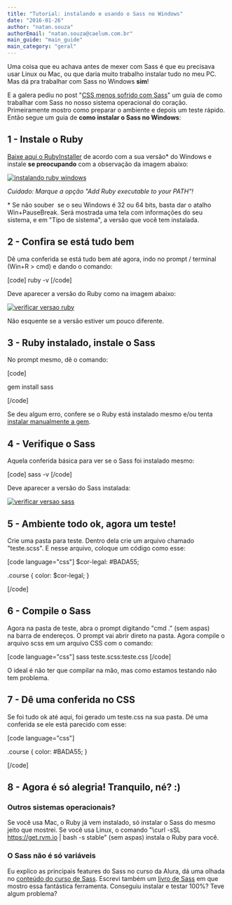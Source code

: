 ```yaml
---
title: "Tutorial: instalando e usando o Sass no Windows"
date: "2016-01-26"
author: "natan.souza"
authorEmail: "natan.souza@caelum.com.br"
main_guide: "main_guide"
main_category: "geral"
---
```


Uma coisa que eu achava antes de mexer com Sass é que eu precisava usar Linux ou Mac, ou que daria muito trabalho instalar tudo no meu PC. Mas dá pra trabalhar com Sass no Windows **sim**!

E a galera pediu no post "[CSS menos sofrido com Sass](https://blog.caelum.com.br/css-menos-sofrido-com-sass)" um guia de como trabalhar com Sass no nosso sistema operacional do coração. Primeiramente mostro como preparar o ambiente e depois um teste rápido. Então segue um guia de **como instalar o Sass no Windows**:

## 1 - Instale o Ruby

[Baixe aqui o RubyInstaller](http://rubyinstaller.org/downloads) de acordo com a sua versão\* do Windows e instale **se preocupando** com a observação da imagem abaixo:

[![instalando ruby windows](https://blog.caelum.com.br/wp-content/uploads/2016/01/instalacao-ruby-windows.jpg)](https://blog.caelum.com.br/wp-content/uploads/2016/01/instalacao-ruby-windows.jpg)

_Cuidado: Marque a opção "Add Ruby executable to your PATH"!_

[](https://blog.caelum.com.br/wp-content/uploads/2015/12/instalando-ruby-windows.gif)\* Se não souber  se o seu Windows é 32 ou 64 bits, basta dar o atalho Win+PauseBreak. Será mostrada uma tela com informações do seu sistema, e em "Tipo de sistema", a versão que você tem instalada.

## 2 - Confira se está tudo bem

Dê uma conferida se está tudo bem até agora, indo no prompt / terminal (Win+R > cmd) e dando o comando:

\[code\] ruby -v \[/code\]

Deve aparecer a versão do Ruby como na imagem abaixo:

[![verificar versao ruby](https://blog.caelum.com.br/wp-content/uploads/2016/01/verificar-versao-ruby.jpg)](https://blog.caelum.com.br/wp-content/uploads/2016/01/verificar-versao-ruby.jpg)

Não esquente se a versão estiver um pouco diferente.

## 3 - Ruby instalado, instale o Sass

No prompt mesmo, dê o comando:

\[code\]

gem install sass

\[/code\]

Se deu algum erro, confere se o Ruby está instalado mesmo e/ou tenta [instalar manualmente a gem](https://stackoverflow.com/questions/5778804/installing-ruby-gems-manually).

## 4 - Verifique o Sass

Aquela conferida básica para ver se o Sass foi instalado mesmo:

\[code\] sass -v \[/code\]

Deve aparecer a versão do Sass instalada:

[![verificar versao sass](https://blog.caelum.com.br/wp-content/uploads/2016/01/verificar-versao-sass.jpg)](https://blog.caelum.com.br/wp-content/uploads/2016/01/verificar-versao-sass.jpg)

## 5 - Ambiente todo ok, agora um teste!

Crie uma pasta para teste. Dentro dela crie um arquivo chamado "teste.scss". E nesse arquivo, coloque um código como esse:

\[code language="css"\] $cor-legal: #BADA55;

.course { color: $cor-legal; }

\[/code\]

## 6 - Compile o Sass

Agora na pasta de teste, abra o prompt digitando "cmd ." (sem aspas) na barra de endereços. O prompt vai abrir direto na pasta. Agora compile o arquivo scss em um arquivo CSS com o comando:

\[code language="css"\] sass teste.scss:teste.css \[/code\]

O ideal é não ter que compilar na mão, mas como estamos testando não tem problema.

## 7 - Dê uma conferida no CSS

Se foi tudo ok até aqui, foi gerado um teste.css na sua pasta. Dé uma conferida se ele está parecido com esse:

\[code language="css"\]

.course { color: #BADA55; }

\[/code\]

## 8 - Agora é só alegria! Tranquilo, né? :)

### Outros sistemas operacionais?

Se você usa Mac, o Ruby já vem instalado, só instalar o Sass do mesmo jeito que mostrei. Se você usa Linux, o comando "\\curl -sSL https://get.rvm.io | bash -s stable" (sem aspas) instala o Ruby para você.

### O Sass não é só variáveis

Eu explico as principais features do Sass no curso da Alura, dá uma olhada no [conteúdo do curso de Sass](https://www.alura.com.br/curso-online-sass). Escrevi também um [livro de Sass](https://www.casadocodigo.com.br/products/livro-sass) em que mostro essa fantástica ferramenta. Conseguiu instalar e testar 100%? Teve algum problema?
